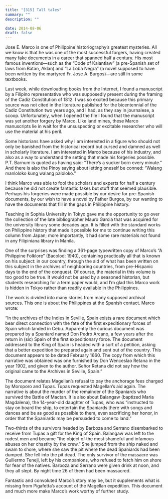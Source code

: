 ```yaml
---
title: "[315] Tall tales"
summary: ""
description: ""

date: 2014-08-06
draft: false
---
```


Jose E. Marco is one of Philippine historiography’s greatest mysteries. All we know is that he was one of the most successful forgers, having created many fake documents in a career that spanned half a century. His most famous inventions—such as the “Code of Kalantiaw” (a pre-Spanish set of laws from Batan, Aklan) and “La Loba Negra” (a novel supposed to have been written by the martyred Fr. Jose A. Burgos)—are still in some textbooks.

Last week, while downloading books from the Internet, I found a manuscript by a Filipino representative who was supposedly present during the framing of the Cadiz Constitution of 1812. I was so excited because this primary source was not cited in the literature published for the bicentennial of the Cadiz Constitution two years ago, and I had, as they say in journalese, a scoop. Unfortunately, when I opened the file I found that the manuscript was yet another forgery by Marco. Like land mines, these Marco manuscripts lie in wait for the unsuspecting or excitable researcher who will use the material at his peril.

Some historians have asked why I am interested in a figure who should not only be banished from the historical record but cursed and damned as well in scholarly literature. I am interested in Marco because of his industry, and also as a way to understand the setting that made his forgeries possible. P.T. Barnum is quoted as having said: “There’s a sucker born every minute.” And there is also the Pinoy saying about letting oneself be conned: “Walang manloloko kung walang paloloko.”

I think Marco was able to fool the scholars and experts for half a century because he did not create fantastic fakes but stuff that seemed plausible. Perhaps his forgeries were made possible by our desire for pre-Spanish documents, by our wish to have a novel by Father Burgos, by our wanting to have the documents that fill in the gaps in Philippine history.

Teaching in Sophia University in Tokyo gave me the opportunity to go over the collection of the late bibliographer Mauro Garcia that was acquired for the university library some decades ago. It is filled with the standard works on Philippine history that made it possible for me to continue writing this column from Japan; more importantly, it had some rare materials not found in any Filipiniana library in Manila.

One of the surprises was finding a 361-page typewritten copy of Marco’s “A Philippine Folklore” (Bacolod: 1940), containing practically all that is known on his subject: in our country, through the aid of what has been written on this subject in the archives of neighboring countries, from pre-Hispanic days to the end of the conquest. Of course, the material in this volume is too good to be true. It would not be used by a seasoned historian, but students researching for a term paper would, and I’m glad this Marco work is hidden in Tokyo rather than readily available in the Philippines.

The work is divided into many stories from many supposed archival sources. This one is about the Philippines at the Spanish contact. Marco wrote:

“In the archives of the Indies in Seville, Spain exists a rare document which bear direct connection with the fate of the first expeditionary forces of Spain which landed in Cebu. Apparently the curious document was prepared by a Spaniard named Don Pedro Arcano, a few years after the return in (sic) Spain of the first expeditionary force. The document addressed to the King of Spain is headed with a sort of a petition, asking that a better expedition be prepared again and sent out of the country. This document appears to be dated February 1660. The copy from which this narrative was obtained was one furnished by Don Wenceslao Retana in the year 1902, and given to the author. Señor Retana did not say how the original came to the Archives in Seville, Spain.”

The document relates Magellan’s refusal to pay the anchorage fees charged by Moroporo and Tupas. Tupas requested Magellan’s aid again. The narrative is about the murder of the remainder of the Spaniards who survived the Battle of Mactan. It is also about Balangaw (baptized Maria Magdalena), the 14-year-old daughter of Tupas, who was “instructed to stay on board the ship, to entertain the Spaniards there with songs and dances and be as good as possible to them, even sacrificing her honor, in order that the Spaniards may be persuaded to come to land.”

Two-thirds of the survivors headed by Barboza and Serrano disembarked to receive from Tupas a gift for the King of Spain. Balangaw was left to the rudest men and became “the object of the most shameful and infamous abuses on her chastity by the crew.” She jumped from the ship naked and swam to shore, where she saw the pit where the dead Spaniards had been dumped. She fell into the pit dead. The only survivor of the massacre was Guillermo Teneji, left by his companions, who refused to fetch him on shore for fear of the natives. Barboza and Serrano were given drink at noon, and they all slept. By night time 26 of them had been massacred.

Fantastic and convoluted Marco’s story may be, but it supplements what is missing from Pigafetta’s account of the Magellan expedition. This document and much more make Marco’s work worthy of further study.

